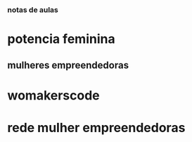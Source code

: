### notas de aulas

# potencia feminina

## mulheres empreendedoras


# womakerscode

# rede mulher empreendedoras
